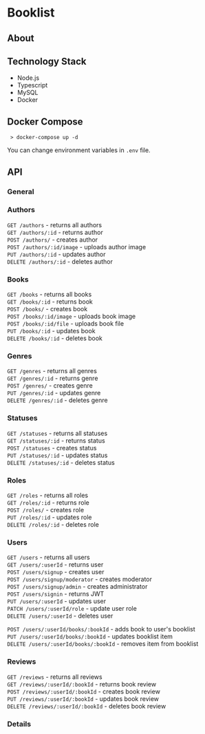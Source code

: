 # Booklist

## About

## Technology Stack
 - Node.js
 - Typescript
 - MySQL
 - Docker

## Docker Compose
```
 > docker-compose up -d 
```
You can change environment variables in `.env` file.

## API

### General

### Authors

`GET /authors` - returns all authors <br />
`GET /authors/:id` - returns author <br />
`POST /authors/` - creates author <br />
`POST /authors/:id/image` - uploads author image <br />
`PUT /authors/:id` - updates author <br />
`DELETE /authors/:id` - deletes author <br />

### Books

`GET /books` - returns all books <br />
`GET /books/:id` - returns book <br />
`POST /books/` - creates book <br />
`POST /books/:id/image` - uploads book image <br />
`POST /books/:id/file` - uploads book file <br />
`PUT /books/:id` - updates book <br />
`DELETE /books/:id` - deletes book <br />

### Genres

`GET /genres` - returns all genres <br />
`GET /genres/:id` - returns genre <br />
`POST /genres/` - creates genre <br />
`PUT /genres/:id` - updates genre <br />
`DELETE /genres/:id` - deletes genre <br />

### Statuses

`GET /statuses` - returns all statuses <br />
`GET /statuses/:id` - returns status  <br />
`POST /statuses` - creates status <br />
`PUT /statuses/:id` - updates status <br />
`DELETE /statuses/:id` - deletes status <br />

### Roles

`GET /roles` - returns all roles <br />
`GET /roles/:id` - returns role  <br />
`POST /roles/` - creates role <br />
`PUT /roles/:id` - updates role  <br />
`DELETE /roles/:id` - deletes role  <br />

### Users

`GET /users` - returns all users <br />
`GET /users/:userId` - returns user <br />
`POST /users/signup` - creates user <br />
`POST /users/signup/moderator` - creates moderator <br />
`POST /users/signup/admin` - creates administrator <br />
`POST /users/signin` - returns JWT <br />
`PUT /users/:userId` - updates user <br />
`PATCH /users/:userId/role` - update user role <br />
`DELETE /users/:userId` - deletes user <br />

`POST /users/:userId/books/:bookId` - adds book to user's booklist <br />
`PUT /users/:userId/books/:bookId` - updates booklist item <br />
`DELETE /users/:userId/books/:bookId` - removes item from booklist <br />

### Reviews

`GET /reviews` - returns all reviews <br />
`GET /reviews/:userId/:bookId` - returns book review <br />
`POST /reviews/:userId/:bookId` - creates book review <br />
`PUT /reviews/:userId/:bookId` - updates book review <br />
`DELETE /reviews/:userId/:bookId` - deletes book review <br />

### Details

